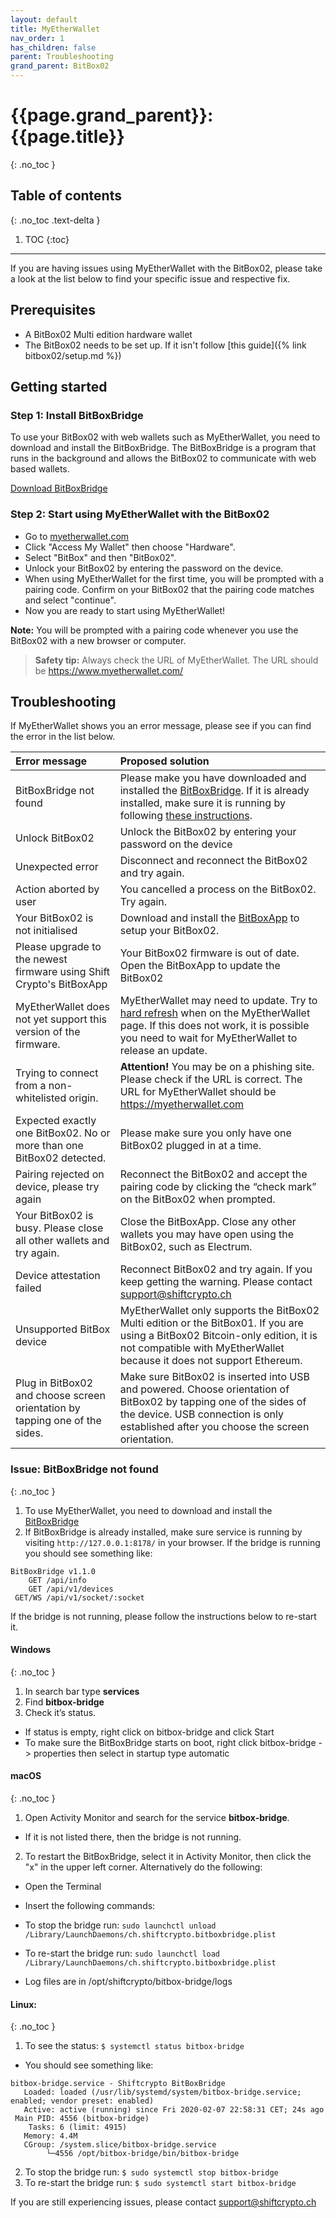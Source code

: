 ```yaml
---
layout: default
title: MyEtherWallet
nav_order: 1
has_children: false
parent: Troubleshooting
grand_parent: BitBox02
---
```


# {{page.grand_parent}}: {{page.title}}
{: .no_toc }

## Table of contents
{: .no_toc .text-delta }

1. TOC
{:toc}

---

If you are having issues using MyEtherWallet with the BitBox02, please take a look at the list below to find your specific issue and respective fix.

## Prerequisites
- A BitBox02 Multi edition hardware wallet
- The BitBox02 needs to be set up. If it isn't follow [this guide]({% link bitbox02/setup.md %})


## Getting started

### Step 1: Install BitBoxBridge
To use your BitBox02 with web wallets such as MyEtherWallet, you need to download and install the BitBoxBridge. The BitBoxBridge is a program that runs in the background and allows the BitBox02 to communicate with web based wallets.

[Download BitBoxBridge](https://shiftcrypto.ch/download/#bridge)

### Step 2: Start using MyEtherWallet with the BitBox02
- Go to [myetherwallet.com](https://www.myetherwallet.com/)
- Click "Access My Wallet" then choose "Hardware".
- Select "BitBox" and then "BitBox02".
- Unlock your BitBox02 by entering the password on the device.
- When using MyEtherWallet for the first time, you will be prompted with a pairing code. Confirm on your BitBox02 that the pairing code matches and select "continue".
- Now you are ready to start using MyEtherWallet!

**Note:** You will be prompted with a pairing code whenever you use the BitBox02 with a new browser or computer.


> **Safety tip:** Always check the URL of  MyEtherWallet. The URL should be https://www.myetherwallet.com/


## Troubleshooting
If MyEtherWallet shows you an error message, please see if you can find the error in the list below.

| Error message| Proposed solution |
|:-------------|:------------------|
| BitBoxBridge not found | Please make you have downloaded and installed the [BitBoxBridge](https://shiftcrypto.ch/download/#bridge). If it is already installed, make sure it is running by following [these instructions](https://guides.shiftcrypto.ch/bitbox02/Troubleshooting/mew_troubleshooting/#issue-bitboxbridge-not-found).|
| Unlock BitBox02  | Unlock the BitBox02 by entering your password on the device|
| Unexpected error | Disconnect and reconnect the BitBox02 and try again.  |
| Action aborted by user  | You cancelled a process on the BitBox02. Try again.  |
| Your BitBox02 is not initialised | Download and install the [BitBoxApp](https://shiftcrypto.ch/start/) to setup your BitBox02.|
| Please upgrade to the newest firmware using Shift Crypto's BitBoxApp| Your BitBox02 firmware is out of date. Open the BitBoxApp to update the BitBox02 |
| MyEtherWallet does not yet support this version of the firmware. | MyEtherWallet may need to update. Try to [hard refresh](https://fabricdigital.co.nz/blog/how-to-hard-refresh-your-browser-and-clear-cache) when on the MyEtherWallet page. If this does not work, it is possible you need to wait for MyEtherWallet to release an update. |
| Trying to connect from a non-whitelisted origin. |**Attention!** You may be on a phishing site. Please check if the URL is correct. The URL for MyEtherWallet should be https://myetherwallet.com |
| Expected exactly one BitBox02. No or more than one BitBox02 detected. | Please make sure you only have one BitBox02 plugged in at a time. |
| Pairing rejected on device, please try again | Reconnect the BitBox02 and accept the pairing code by clicking the “check mark” on the BitBox02 when prompted. |
| Your BitBox02 is busy. Please close all other wallets and try again. | Close the BitBoxApp. Close any other wallets you may have open using the BitBox02, such as Electrum. |
| Device attestation failed | Reconnect BitBox02 and try again. If you keep getting the warning. Please contact support@shiftcrypto.ch |
| Unsupported BitBox device | MyEtherWallet only supports the BitBox02 Multi edition or the BitBox01. If you are using a BitBox02 Bitcoin-only edition, it is not compatible with MyEtherWallet because it does not support Ethereum. |
| Plug in BitBox02 and choose screen orientation by tapping one of the sides. | Make sure BitBox02 is inserted into USB and powered. Choose orientation of BitBox02 by tapping one of the sides of the device. USB connection is only established after you choose the screen orientation. |

### Issue: BitBoxBridge not found
{: .no_toc }

1. To use MyEtherWallet, you need to download and install the [BitBoxBridge](https://shiftcrypto.ch/download/#bridge)
2. If BitBoxBridge is already installed, make sure service is running by visiting    `http://127.0.0.1:8178/` in your browser.
If the bridge is running you should see something like:
```
BitBoxBridge v1.1.0
    GET /api/info
    GET /api/v1/devices
 GET/WS /api/v1/socket/:socket
 ```
 If the bridge is not running, please follow the instructions below to re-start it.

#### Windows
{: .no_toc }

1. In search bar type **services**
2. Find **bitbox-bridge**
3. Check it’s status.

- If status is empty, right click on bitbox-bridge and click Start
- To make sure the BitBoxBridge starts on boot, right click bitbox-bridge -> properties then select in startup type automatic

#### macOS
{: .no_toc }

1. Open Activity Monitor and search for the service **bitbox-bridge**.
  - If it is not listed there, then the bridge is not running.
2. To restart the BitBoxBridge, select it in Activity Monitor, then click the "x" in the upper left corner. Alternatively do the following:
  -	Open the Terminal
  -	Insert the following commands:
  - To stop the bridge run: `sudo launchctl unload /Library/LaunchDaemons/ch.shiftcrypto.bitboxbridge.plist`
  - To re-start the bridge run: `sudo launchctl load /Library/LaunchDaemons/ch.shiftcrypto.bitboxbridge.plist`


- Log files are in /opt/shiftcrypto/bitbox-bridge/logs

#### Linux:
{: .no_toc }

1. To see the status: `$ systemctl status bitbox-bridge`
- You should see something like:
```
bitbox-bridge.service - Shiftcrypto BitBoxBridge
   Loaded: loaded (/usr/lib/systemd/system/bitbox-bridge.service; enabled; vendor preset: enabled)
   Active: active (running) since Fri 2020-02-07 22:58:31 CET; 24s ago
 Main PID: 4556 (bitbox-bridge)
	Tasks: 6 (limit: 4915)
   Memory: 4.4M
   CGroup: /system.slice/bitbox-bridge.service
       	└─4556 /opt/bitbox-bridge/bin/bitbox-bridge
```
2. To stop the bridge run: `$ sudo systemctl stop bitbox-bridge`
3. To re-start the bridge run: `$ sudo systemctl start bitbox-bridge`






If you are still experiencing issues, please contact support@shiftcrypto.ch
